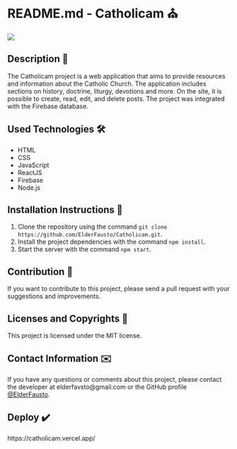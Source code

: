<h1>README.md - Catholicam ⛪</h1>
<img src="https://user-images.githubusercontent.com/85243693/215607391-97494350-39fb-4c81-85a9-098f56d9600c.png"/>

<h2>Description 📜</h2>
<p>The Catholicam project is a web application that aims to provide resources and information about the Catholic Church. The application includes sections on history, doctrine, liturgy, devotions and more. On the site, it is possible to create, read, edit, and delete posts. The project was integrated with the Firebase database.</p>

<h2>Used Technologies 🛠️</h2>
<ul>
  <li>HTML</li>
  <li>CSS</li>
  <li>JavaScript</li>
  <li>ReactJS</li>
  <li>Firebase</li>
  <li>Node.js</li>
</ul>

<h2>Installation Instructions 📎</h2>
<ol>
  <li>Clone the repository using the command <code>git clone https://github.com/ElderFausto/Catholicam.git</code>.</li>
  <li>Install the project dependencies with the command <code>npm install</code>.</li>
  <li>Start the server with the command <code>npm start</code>.</li>
</ol>

<h2>Contribution 🤝</h2>
<p>If you want to contribute to this project, please send a pull request with your suggestions and improvements.</p>

<h2>Licenses and Copyrights 📰</h2>
<p>This project is licensed under the MIT license.</p>

<h2>Contact Information ✉️</h2>
<p>If you have any questions or comments about this project, please contact the developer at elderfavsto@gmail.com or the GitHub profile <a href="https://github.com/ElderFausto">@ElderFausto</a>.</p>

<h2>Deploy ✔️</h2>
<p>https://catholicam.vercel.app/</p>
